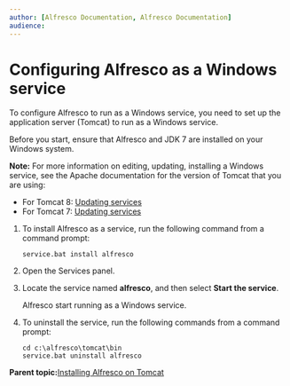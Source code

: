 ```yaml
---
author: [Alfresco Documentation, Alfresco Documentation]
audience: 
---
```


# Configuring Alfresco as a Windows service

To configure Alfresco to run as a Windows service, you need to set up the application server \(Tomcat\) to run as a Windows service.

Before you start, ensure that Alfresco and JDK 7 are installed on your Windows system.

**Note:** For more information on editing, updating, installing a Windows service, see the Apache documentation for the version of Tomcat that you are using:

-   For Tomcat 8: [Updating services](https://tomcat.apache.org/tomcat-8.0-doc/windows-service-howto.html#Updating_services)
-   For Tomcat 7: [Updating services](https://tomcat.apache.org/tomcat-7.0-doc/windows-service-howto.html#Updating_services)

1.  To install Alfresco as a service, run the following command from a command prompt:

    ```
    service.bat install alfresco
    ```

2.  Open the Services panel.

3.  Locate the service named **alfresco**, and then select **Start the service**.

    Alfresco start running as a Windows service.

4.  To uninstall the service, run the following commands from a command prompt:

    ```
    cd c:\alfresco\tomcat\bin 
    service.bat uninstall alfresco
    ```


**Parent topic:**[Installing Alfresco on Tomcat](../tasks/alf-tomcat-install.md)


